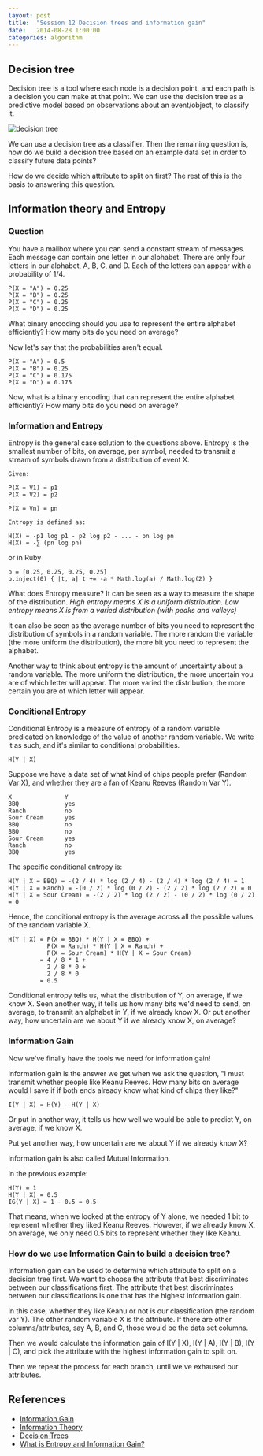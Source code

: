 ```yaml
---
layout: post
title:  "Session 12 Decision trees and information gain"
date:   2014-08-28 1:00:00
categories: algorithm
---
```


## Decision tree

Decision tree is a tool where each node is a decision point, and each path is a decision
you can make at that point. We can use the decision tree as a predictive model based on
observations about an event/object, to classify it.

![decision tree](http://www.cs.bham.ac.uk/~mmk/Teaching/AI/figures/dectree-orig.jpg)

We can use a decision tree as a classifier. Then the remaining question is, how do we
build a decision tree based on an example data set in order to classify future
data points?

How do we decide which attribute to split on first? The rest of this is the basis to
answering this question.

## Information theory and Entropy

### Question

You have a mailbox where you can send a constant stream of messages. Each message can 
contain one letter in our alphabet. There are only four letters in our alphabet,
A, B, C, and D. Each of the letters can appear with a probability of 1/4.

    P(X = "A") = 0.25
    P(X = "B") = 0.25
    P(X = "C") = 0.25
    P(X = "D") = 0.25

What binary encoding should you use to represent the entire alphabet efficiently?
How many bits do you need on average?

Now let's say that the probabilities aren't equal.

    P(X = "A") = 0.5
    P(X = "B") = 0.25
    P(X = "C") = 0.175
    P(X = "D") = 0.175

Now, what is a binary encoding that can represent the entire alphabet efficiently?
How many bits do you need on average?

### Information and Entropy

Entropy is the general case solution to the questions above. Entropy is
the smallest number of bits, on average, per symbol, needed to transmit a
stream of symbols drawn from a distribution of event X.

    Given:

    P(X = V1) = p1
    P(X = V2) = p2
    ...
    P(X = Vn) = pn

    Entropy is defined as:

    H(X) = -p1 log p1 - p2 log p2 - ... - pn log pn
    H(X) = -∑ (pn log pn)

or in Ruby

    p = [0.25, 0.25, 0.25, 0.25]
    p.inject(0) { |t, a| t += -a * Math.log(a) / Math.log(2) }

What does Entropy measure? It can be seen as a way to measure the shape of the
distribution. *High entropy means X is a uniform distribution. Low entropy means X
is from a varied distribution (with peaks and valleys)*

It can also be seen as the average number of bits you need to represent the distribution
of symbols in a random variable. The more random the variable (the more uniform the
distribution), the more bit you need to represent the alphabet.

Another way to think about entropy is the amount of uncertainty about a random variable.
The more uniform the distribution, the more uncertain you are of which letter will
appear. The more varied the distribution, the more certain you are of which letter 
will appear.

### Conditional Entropy

Conditional Entropy is a measure of entropy of a random variable predicated on knowledge
of the value of another random variable. We write it as such, and it's similar to 
conditional probabilities.

    H(Y | X)

Suppose we have a data set of what kind of chips people prefer (Random Var X), and
whether they are a fan of Keanu Reeves (Random Var Y).

    X               Y
    BBQ             yes
    Ranch           no
    Sour Cream      yes
    BBQ             no
    BBQ             no
    Sour Cream      yes
    Ranch           no
    BBQ             yes

The specific conditional entropy is:

    H(Y | X = BBQ) = -(2 / 4) * log (2 / 4) - (2 / 4) * log (2 / 4) = 1
    H(Y | X = Ranch) = -(0 / 2) * log (0 / 2) - (2 / 2) * log (2 / 2) = 0
    H(Y | X = Sour Cream) = -(2 / 2) * log (2 / 2) - (0 / 2) * log (0 / 2) = 0

Hence, the conditional entropy is the average across all the possible values of the
random variable X.

    H(Y | X) = P(X = BBQ) * H(Y | X = BBQ) +
               P(X = Ranch) * H(Y | X = Ranch) +
               P(X = Sour Cream) * H(Y | X = Sour Cream)
             = 4 / 8 * 1 +
               2 / 8 * 0 +
               2 / 8 * 0
             = 0.5

Conditional entropy tells us, what the distribution of Y, on average, if we know X. Seen
another way, it tells us how many bits we'd need to send, on average, to transmit 
an alphabet in Y, if we already know X. Or put another way, how uncertain are we about
Y if we already know X, on average?

### Information Gain

Now we've finally have the tools we need for information gain!

Information gain is the answer we get when we ask the question, "I must transmit 
whether people like Keanu Reeves. How many bits on average would I save if if both
ends already know what kind of chips they like?"

    I(Y | X) = H(Y) - H(Y | X)

Or put in another way, it tells us how well we would be able to predict Y, on average,
if we know X.

Put yet another way, how uncertain are we about Y if we already know X?

Information gain is also called Mutual Information.

In the previous example:

    H(Y) = 1
    H(Y | X) = 0.5
    IG(Y | X) = 1 - 0.5 = 0.5

That means, when we looked at the entropy of Y alone, we needed 1 bit to represent
whether they liked Keanu Reeves. However, if we already know X, on average, we only
need 0.5 bits to represent whether they like Keanu.

### How do we use Information Gain to build a decision tree?

Information gain can be used to determine which attribute to split on a decision tree
first. We want to choose the attribute that best discriminates between our
classifications first. The attribute that best discriminates between our
classifications is one that has the highest information gain.

In this case, whether they like Keanu or not is our classification (the random var Y).
The other random variable X is the attribute. If there are other columns/attributes,
say A, B, and C, those would be the data set columns.

Then we would calculate the information gain of I(Y | X), I(Y | A), I(Y | B), I(Y | C),
and pick the attribute with the highest information gain to split on.

Then we repeat the process for each branch, until we've exhaused our attributes.

## References

- [Information Gain](http://www.autonlab.org/tutorials/infogain11.pdf)
- [Information Theory](http://www.fi.muni.cz/usr/staudek/infteo/info-lec.pdf)
- [Decision Trees](http://www.autonlab.org/tutorials/dtree18.pdf)
- [What is Entropy and Information Gain?](https://stackoverflow.com/questions/1859554/what-is-entropy-and-information-gain)

